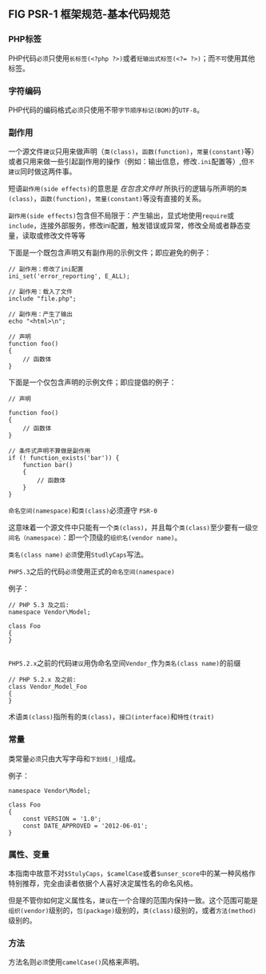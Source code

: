 ## FIG PSR-1 框架规范-基本代码规范
  
### PHP标签
  
PHP代码`必须`只使用`长标签(<?php ?>)`或者`短输出式标签(<?= ?>)`；而`不可`使用其他标签。
  
### 字符编码
  
PHP代码的编码格式`必须`只使用不带`字节顺序标记(BOM)`的`UTF-8`。
  
### 副作用
  
一个源文件`建议`只用来做声明（`类(class)`，`函数(function)`，`常量(constant)`等）或者只用来做一些引起副作用的操作（例如：输出信息，修改`.ini`配置等）,但`不建议`同时做这两件事。
  
短语`副作用(side effects)`的意思是 *在包含文件时* 所执行的逻辑与所声明的`类(class)`，`函数(function)`，`常量(constant)`等没有直接的关系。
  
`副作用(side effects)`包含但不局限于：产生输出，显式地使用`require`或`include`，连接外部服务，修改ini配置，触发错误或异常，修改全局或者静态变量，读取或修改文件等等
  
下面是一个既包含声明又有副作用的示例文件；即应避免的例子：
  
```
// 副作用：修改了ini配置
ini_set('error_reporting', E_ALL);
  
// 副作用：载入了文件
include "file.php";
  
// 副作用：产生了输出
echo "<html>\n";
  
// 声明
function foo()
{
    // 函数体
}
```
  
下面是一个仅包含声明的示例文件；即应提倡的例子：
  
```
// 声明
  
function foo()
{
    // 函数体
}
  
// 条件式声明不算做是副作用
if (! function_exists('bar')) {
    function bar()
    {
        // 函数体
    }
}
```
  
  
`命名空间(namespace)`和`类(class)`必须遵守 `PSR-0`
  
这意味着一个源文件中只能有一个`类(class)`，并且每个`类(class)`至少要有一级`空间名（namespace）`：即一个顶级的`组织名(vendor name)`。
  
`类名(class name)` `必须`使用`StudlyCaps`写法。
  
`PHP5.3`之后的代码`必须`使用正式的`命名空间(namespace)`
  
例子：
  
```
// PHP 5.3 及之后:
namespace Vendor\Model;
  
class Foo
{
}
  
```
  
`PHP5.2.x`之前的代码`建议`用伪命名空间`Vendor_`作为`类名(class name)`的前缀
  
```
// PHP 5.2.x 及之前:
class Vendor_Model_Foo
{
}
```
  
  
术语`类(class)`指所有的`类(class)`，`接口(interface)`和`特性(trait)`
  
### 常量
  
类常量`必须`只由大写字母和`下划线(_)`组成。
  
例子：
  
```
namespace Vendor\Model;
  
class Foo
{
    const VERSION = '1.0';
    const DATE_APPROVED = '2012-06-01';
}
```
  
### 属性、变量
  
本指南中故意不对`$StulyCaps`，`$camelCase`或者`$unser_score`中的某一种风格作特别推荐，完全由读者依据个人喜好决定属性名的命名风格。
  
但是不管你如何定义属性名，`建议`在一个合理的范围内保持一致。这个范围可能是`组织(vendor)`级别的，`包(package)`级别的，`类(class)`级别的，或者`方法(method)`级别的。
  
### 方法
  
方法名则`必须`使用`camelCase()`风格来声明。
